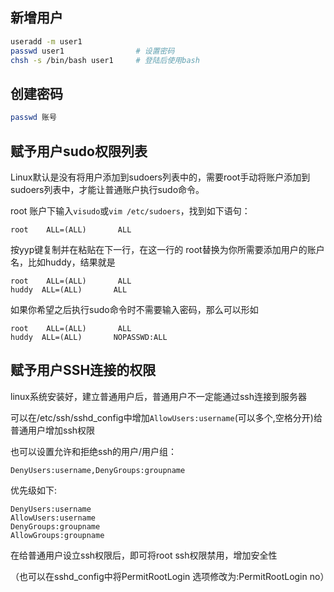 ## 新增用户
```bash
useradd -m user1
passwd user1  				# 设置密码
chsh -s /bin/bash user1 	# 登陆后使用bash
```
## 创建密码
```bash
passwd 账号
```
## 赋予用户sudo权限列表
Linux默认是没有将用户添加到sudoers列表中的，需要root手动将账户添加到sudoers列表中，才能让普通账户执行sudo命令。

root 账户下输入`visudo`或`vim /etc/sudoers`，找到如下语句：
```
root    ALL=(ALL)       ALL
```
按yyp键复制并在粘贴在下一行，在这一行的 root替换为你所需要添加用户的账户名，比如huddy，结果就是
```
root    ALL=(ALL)       ALL
huddy  ALL=(ALL)       ALL
```

如果你希望之后执行sudo命令时不需要输入密码，那么可以形如
```
root    ALL=(ALL)       ALL
huddy  ALL=(ALL)       NOPASSWD:ALL
```
## 赋予用户SSH连接的权限
linux系统安装好，建立普通用户后，普通用户不一定能通过ssh连接到服务器

可以在/etc/ssh/sshd_config中增加`AllowUsers:username`(可以多个,空格分开)给普通用户增加ssh权限

也可以设置允许和拒绝ssh的用户/用户组：
```
DenyUsers:username,DenyGroups:groupname
```

优先级如下:

    DenyUsers:username
    AllowUsers:username
    DenyGroups:groupname
    AllowGroups:groupname

在给普通用户设立ssh权限后，即可将root ssh权限禁用，增加安全性

（也可以在sshd_config中将PermitRootLogin 选项修改为:PermitRootLogin no）
